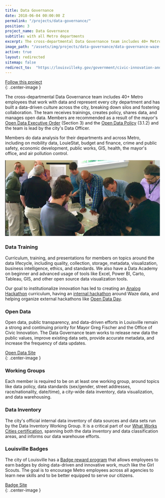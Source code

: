 ```yaml
---
title: Data Governance
date: 2018-06-04 00:00:00 Z
permalink: "/projects/data-governance/"
position: 3
project_name: Data Governance
subtitle: with all Metro departments
excerpt: The cross-departmental Data Governance team includes 40+ Metro employees that work with data and represent every city department. The team receives trainings, creates policy, shares data, and manages open data. 
image_path: "/assets/img/projects/data-governance/data-governance-waze-hackathon.jpg"
active: true
layout: redirected
sitemap: false
redirect_to:  "https://louisvilleky.gov/government/civic-innovation-and-technology/data-governance"
---
```


<div class="end-xs hidden-xs col-md-3 button-wrap">
<a class="usa-button usa-button-outline link--external" href="https://public.govdelivery.com/accounts/KYLOUISVILLE/subscriber/new?category_id=KYLOUISVILLE_C70" target="_blank">Follow this project</a>
</div>{: .center-image }

The cross-departmental Data Governance team includes 40+ Metro employees that work with data and represent every city department and has built a data-driven culture across the city, breaking down silos and fostering collaboration.  The team receives trainings, creates policy, shares data, and manages open data.  Members are recommended as a result of the mayor's [Open Data Executive Order](https://data.louisvilleky.gov/mayor-fischers-open-data-executive-order) (Section 3) and the [Open Data Policy](https://data.louisvilleky.gov/open-data-policy) (3.1.2) and the team is lead by the city's Data Officer.  

Members do data analysis for their departments and across Metro, including on mobility data, LouieStat, budget and finance, crime and public safety, economic development, public works, GIS, health, the mayor's office, and air pollution control.

![Data governance analog hackathon](/assets/img/projects/data-governance/data_governance_hackathon.jpg)

### Data Training

Curriculum, training, and presentations for members on topics around the data lifecycle, including quality, collection, storage, metadata, visualization, business intelligence, ethics, and standards.  We also have a Data Academy on beginner and advanced usage of tools like Excel, Power BI, Carto, Tableau, GIS, and other open source data visualization tools. 

Our goal to institutionalize innovation has led to creating an [Analog Hackathon](https://medium.com/louisville-metro-opi2/analog-hackathons-engagement-and-ideas-without-tech-86b2a78f2473) curriculum, having an [internal hackathon](https://medium.com/louisville-metro-opi2/waze-louisvilles-first-internal-hackathon-647363a85392) around Waze data, and helping organize external hackathons like [Open Data Day](https://medium.com/louisville-metro-opi2/louisvilles-open-data-day-public-safety-alexa-firearms-e09fec2f6f7e).

### Open Data

Open data, public transparency, and data-driven efforts in Louisville remain a strong and continuing priority for Mayor Greg
Fischer and the Office of Civic Innovation.  The Data Governance team works to release new data the public values, improve existing data
sets, provide accurate metadata, and increase the frequency of data updates. 

<div class="end-xs hidden-xs col-md-3 button-wrap">
<a class="usa-button usa-button-outline link--external" href="https://data.louisvilleky.gov" target="_blank">Open Data Site</a>
</div>{: .center-image }

### Working Groups

Each member is required to be on at least one working group, around topics like data policy, data standards (sex/gender, street addresses, race/nationality, date/time), a city-wide data inventory, data visualization, and data warehousing.

### Data Inventory

The city's official internal data inventory of data sources and data sets run by the Data Inventory Working Group.  It is a critical part of our [What Works Cities certification](https://medium.com/@WhatWorksCities/louisville-a-data-savvy-approach-from-louielab-to-louiestat-6801da2b3d5a), spanning both the data inventory and data classification areas, and informs our data warehouse efforts.

### Louisville Badges

The city of Louisville has a [Badge reward program](https://www.badgelist.com/Louisville-Metro-Badges) that allows employees to earn badges by doing data-driven and innovative work, much like the Girl Scouts.   The goal is to encourage Metro employees across all agencies to learn new skills and to be better equipped to serve our citizens.

<div class="end-xs hidden-xs col-md-3 button-wrap">
<a class="usa-button usa-button-outline link--external" href="https://louisvilleky.gov/government/performance-improvement-innovation/louisville-metro-badges" target="_blank">Badge Site</a>
</div>{: .center-image }
